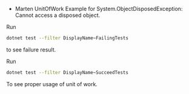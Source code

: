 * Marten UnitOfWork Example for System.ObjectDisposedException: Cannot access a disposed object.

Run 
``` bash
dotnet test --filter DisplayName~FailingTests
```
to see failure result.

Run
``` bash
dotnet test --filter DisplayName~SucceedTests
```
To see proper usage of unit of work.